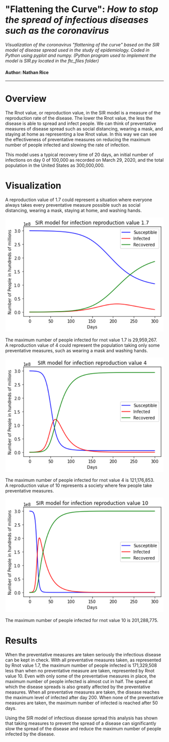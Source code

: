 # "Flattening the Curve": _How to stop the spread of infectious diseases such as the coronavirus_ 
_Visualization of the coronavirus "flattening of the curve" based on the SIR model of disease spread 
used in the study of epidemiology. Coded in Python using pyplot and numpy. (Python program used to 
implement the model is SIR.py located in the ftc_files folder)_

#### Author: Nathan Rice

---

# Overview
The Rnot value, or reproduction value, in the SIR model is a measure of the reproduction rate of the 
disease. The lower the Rnot value, the less the disease is able to spread and infect people. We can think 
of preventative measures of disease spread such as social distancing, wearing a mask, and staying at 
home as representing a low Rnot value. In this way we can see the effectiveness of preventative measures 
on reducing the maximum number of people infected and slowing the rate of infection.

This model uses a typical recovery time of 20 days, an initial number of infections on day 0 of 100,000
as recorded on March 29, 2020, and the total population in the United States as 300,000,000.

# Visualization

A reproduction value of 1.7 could represent a situation where everyone always takes every preventative 
measure possible such as social distancing, wearing a mask, staying at home, and washing hands.

<p align="center">
   <img src="ftc_files/rnot1.7.png" width="600px">
</p>
The maximum number of people infected for rnot value 1.7 is 29,959,267.
<br>
A reproduction value of 4 could represent the population taking only some preventative measures, such as
wearing a mask and washing hands.

<p align="center">
   <img src="ftc_files/rnot4.png" width="600px">
</p>
The maximum number of people infected for rnot value 4 is 121,176,853.
<br>
A reproduction value of 10 represents a society where few people take preventative measures.

<p align="center">
   <img src="ftc_files/rnot10.png" width="600px">
</p>
The maximum number of people infected for rnot value 10 is 201,288,775.

# Results
When the preventative measures are taken seriously the infectious disease can be kept in check. With all
preventative measures taken, as represented by Rnot value 1.7, the maximum number of people infected is
171,329,508 less than when no preventative measure are taken, represented by Rnot value 10. Even with 
only some of the preventative measures in place, the maximum number of people infected is almost cut in
half. The speed at which the disease spreads is also greatly affected by the preventative measures. 
When all preventative measures are taken, the disease reaches the maximum level of infected after day 200.
When none of the preventative measures are taken, the maximum number of infected is reached after 50 days.

Using the SIR model of infectious disease spread this analysis has shown that taking measures to prevent
the spread of a disease can significantly slow the spread of the disease and reduce the maximum number of
people infected by the disease.